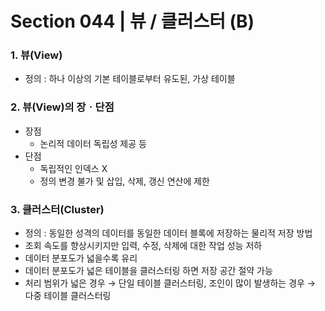 # Section 044 | 뷰 / 클러스터 (B)

### 1. 뷰(View)
- 정의 : 하나 이상의 기본 테이블로부터 유도된, 가상 테이블

### 2. 뷰(View)의 장ㆍ단점
- 장점
    - 논리적 데이터 독립성 제공 등
- 단점
    - 독립적인 인덱스 X
    - 정의 변경 불가 및 삽입, 삭제, 갱신 연산에 제한

### 3. 클러스터(Cluster)
- 정의 : 동일한 성격의 데이터를 동일한 데이터 블록에 저장하는 물리적 저장 방법
- 조회 속도를 향상시키지만 입력, 수정, 삭제에 대한 작업 성능 저하
- 데이터 분포도가 넓을수록 유리
- 데이터 분포도가 넓은 테이블을 클러스터링 하면 저장 공간 절약 가능
- 처리 범위가 넓은 경우 → 단일 테이블 클러스터링, 조인이 많이 발생하는 경우 → 다중 테이블 클러스터링